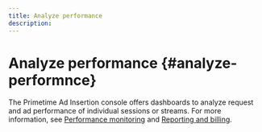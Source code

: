 ```yaml
---
title: Analyze performance
description: 
---
```


# Analyze performance {#analyze-performnce}

The Primetime Ad Insertion console offers dashboards to analyze request and ad performance of individual sessions or streams. For more information, see [Performance monitoring](/help/primetime-ad-insertion/performance-monitoring-debugging-reporting/performance-monitoring.md) and [Reporting and billing](/help/primetime-ad-insertion/performance-monitoring-debugging-reporting/reporting-and-billing.md).
